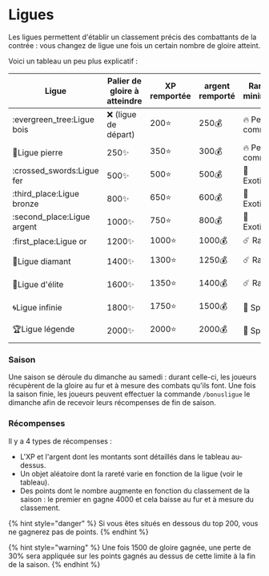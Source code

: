 # Ligues

Les ligues permettent d'établir un classement précis des combattants de la contrée : vous changez de ligue une fois un certain nombre de gloire atteint.&#x20;

Voici un tableau un peu plus explicatif :&#x20;

| Ligue                       | Palier de gloire à atteindre | XP remportée | argent remporté | Rareté minimum     | Rareté maximum     |
| --------------------------- | ---------------------------- | ------------ | --------------- | ------------------ | ------------------ |
| :evergreen\_tree:Ligue bois | :x: (ligue de départ)        | 200:star:    | 250:moneybag:   | :fire: Peu commun  | :trident: Exotique |
| :moyai:Ligue pierre         | 250:sparkles:                | 350:star:    | 300:moneybag:   | :fire: Peu commun  | :comet: Rare       |
| :crossed\_swords:Ligue fer  | 500:sparkles:                | 500:star:    | 500:moneybag:   | :trident: Exotique | :comet: Rare       |
| :third\_place:Ligue bronze  | 800:sparkles:                | 650:star:    | 600:moneybag:   | :trident: Exotique | :stars: Spécial    |
| :second\_place:Ligue argent | 1000:sparkles:               | 750:star:    | 800:moneybag:   | :trident: Exotique | :star: Epique      |
| :first\_place:Ligue or      | 1200:sparkles:               | 1000:star:   | 1000:moneybag:  | :comet: Rare       | :star: Epique      |
| :gem:Ligue diamant          | 1400:sparkles:               | 1300:star:   | 1250:moneybag:  | :comet: Rare       | :star2: Légendaire |
| :100:Ligue d'élite          | 1600:sparkles:               | 1350:star:   | 1400:moneybag:  | :comet: Rare       | :gem: Mythique     |
| :cyclone:Ligue infinie      | 1800:sparkles:               | 1750:star:   | 1500:moneybag:  | :stars: Spécial    | :gem: Mythique     |
| :trophy:Ligue légende       | 2000:sparkles:               | 2000:star:   | 2000:moneybag:  | :stars: Spécial    | :gem: Mythique     |

### Saison

Une saison se déroule du dimanche au samedi : durant celle-ci, les joueurs récupèrent de la gloire au fur et à mesure des combats qu'ils font. Une fois la saison finie, les joueurs peuvent effectuer la commande `/bonusligue` le dimanche afin de recevoir leurs récompenses de fin de saison.

### Récompenses

Il y a 4 types de récompenses :&#x20;

* L'XP et l'argent dont les montants sont détaillés dans le tableau au-dessus.
* Un objet aléatoire dont la rareté varie en fonction de la ligue (voir le tableau).
* Des points dont le nombre augmente en fonction du classement de la saison : le premier en gagne 4000 et cela baisse au fur et à mesure du classement.

{% hint style="danger" %}
Si vous êtes situés en dessous du top 200, vous ne gagnerez pas de points.
{% endhint %}

{% hint style="warning" %}
Une fois 1500 de gloire gagnée, une perte de 30% sera appliquée sur les points gagnés au dessus de cette limite à la fin de la saison.
{% endhint %}
